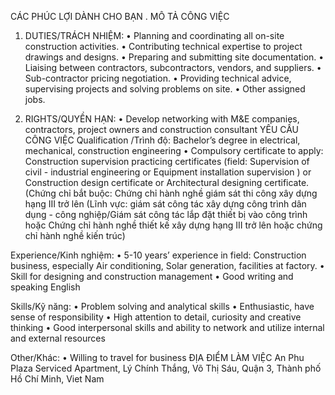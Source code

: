 CÁC PHÚC LỢI DÀNH CHO BẠN
.
MÔ TẢ CÔNG VIỆC
1. DUTIES/TRÁCH NHIỆM:
• Planning and coordinating all on-site construction activities.
• Contributing technical expertise to project drawings and designs.
• Preparing and submitting site documentation.
• Liaising between contractors, subcontractors, vendors, and suppliers.
• Sub-contractor pricing negotiation.
• Providing technical advice, supervising projects and solving problems on site.
• Other assigned jobs.

2. RIGHTS/QUYỀN HẠN:
• Develop networking with M&E companies, contractors, project owners and construction consultant
YÊU CẦU CÔNG VIỆC
Qualification /Trình độ: Bachelor’s degree in electrical, mechanical, construction engineering
• Compulsory certificate to apply: Construction supervision practicing certificates (field: Supervision of civil - industrial engineering or Equipment installation supervision ) or Construction design certificate or Architectural designing certificate.
(Chứng chỉ bắt buộc: Chứng chỉ hành nghề giám sát thi công xây dựng hạng III trở lên (Lĩnh vực: giám sát công tác xây dựng công trình dân dụng - công nghiệp/Giám sát công tác lắp đặt thiết bị vào công trình hoặc Chứng chỉ hành nghề thiết kế xây dựng hạng III trở lên hoặc chứng chỉ hành nghề kiến trúc)

Experience/Kinh nghiệm:
• 5-10 years’ experience in field: Construction business, especially Air conditioning, Solar generation, facilities at factory.
• Skill for designing and construction management
• Good writing and speaking English

Skills/Kỹ năng:
• Problem solving and analytical skills
• Enthusiastic, have sense of responsibility
• High attention to detail, curiosity and creative thinking
• Good interpersonal skills and ability to network and utilize internal and external resources

Other/Khác:
• Willing to travel for business
ĐỊA ĐIỂM LÀM VIỆC
An Phu Plaza Serviced Apartment, Lý Chính Thắng, Võ Thị Sáu, Quận 3, Thành phố Hồ Chí Minh, Viet Nam
